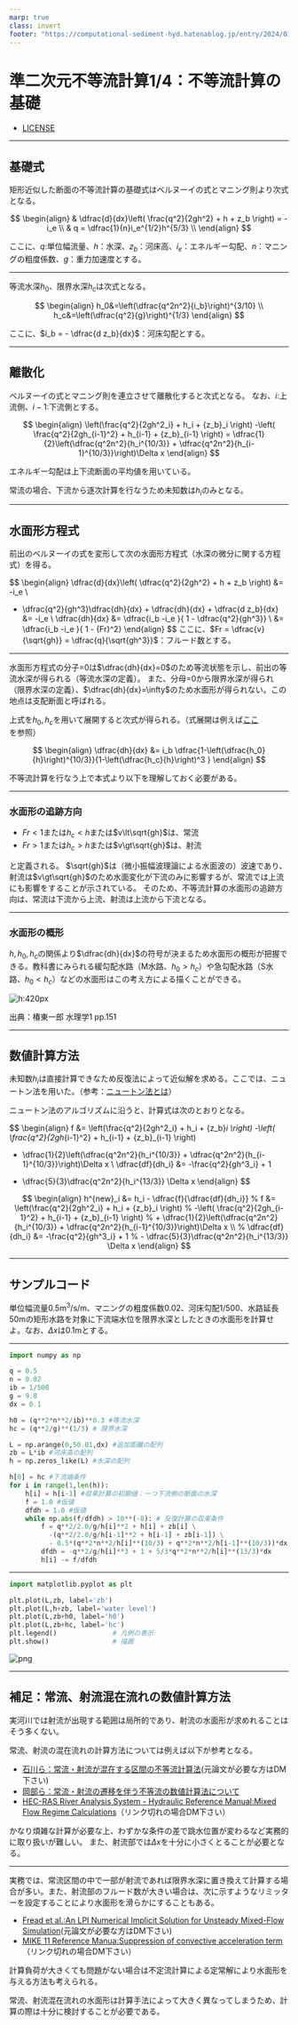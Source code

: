 ```yaml
---
marp: true
class: invert
footer: "https://computational-sediment-hyd.hatenablog.jp/entry/2024/01/06/004200"
---
```


# 準二次元不等流計算1/4：不等流計算の基礎


- [LICENSE](https://raw.githubusercontent.com/computational-sediment-hyd/NonUniformFlowModelUsingPython/main/LICENSE)

---

## 基礎式

矩形近似した断面の不等流計算の基礎式はベルヌーイの式とマニング則より次式となる。

$$
\begin{align}
& \dfrac{d}{dx}\left( \frac{q^2}{2gh^2} + h + z_b \right) = -i_e \\
& q = \dfrac{1}{n}i_e^{1/2}h^{5/3} \\
\end{align}
$$

ここに、$q$:単位幅流量、$h$：水深、$z_b$：河床高、$i_e$：エネルギー勾配、$n$：マニングの粗度係数、$g$：重力加速度とする。

---

等流水深$h_0$、限界水深$h_c$は次式となる。

$$
\begin{align}
h_0&=\left(\dfrac{q^2n^2}{i_b}\right)^{3/10} \\
h_c&=\left(\dfrac{q^2}{g}\right)^{1/3}
\end{align}
$$

ここに、$i_b = - \dfrac{d z_b}{dx}$：河床勾配とする。

---

## 離散化

ベルヌーイの式とマニング則を連立させて離散化すると次式となる。
なお、$i$:上流側、$i-1$:下流側とする。

$$
\begin{align}
\left(\frac{q^2}{2gh^2_i} + h_i + {z_b}_i \right) 
-\left( \frac{q^2}{2gh_{i-1}^2} + h_{i-1} + {z_b}_{i-1} \right) 
= \dfrac{1}{2}\left(\dfrac{q^2n^2}{h_i^{10/3}} + \dfrac{q^2n^2}{h_{i-1}^{10/3}}\right)\Delta x
\end{align}
$$

エネルギー勾配は上下流断面の平均値を用いている。

常流の場合、下流から逐次計算を行なうため未知数は$h_i$のみとなる。

---

## 水面形方程式

前出のベルヌーイの式を変形して次の水面形方程式（水深の微分に関する方程式）を得る。

$$
\begin{align}
 \dfrac{d}{dx}\left( \dfrac{q^2}{2gh^2} + h + z_b \right) &= -i_e \\
- \dfrac{q^2}{gh^3}\dfrac{dh}{dx} + \dfrac{dh}{dx} + \dfrac{d z_b}{dx} &= -i_e \\
\dfrac{dh}{dx} &= \dfrac{i_b -i_e }{ 1 - \dfrac{q^2}{gh^3}}  \\
 &= \dfrac{i_b -i_e }{ 1 - {Fr}^2} 
\end{align}
$$
ここに、$Fr = \dfrac{v}{\sqrt{gh}} = \dfrac{q}{\sqrt{gh^3}}$：フルード数とする。

---

水面形方程式の分子=0は$\dfrac{dh}{dx}=0$のため等流状態を示し、前出の等流水深が得られる（等流水深の定義）。
また、分母=0から限界水深が得られ（限界水深の定義）、$\dfrac{dh}{dx}=\infty$のため水面形が得られない。この地点は支配断面と呼ばれる。

上式を$h_0,h_c$を用いて展開すると次式が得られる。（式展開は例えば[ここ](https://sites.google.com/view/senmitsu/%E6%B0%B4%E5%B7%A5%E7%B3%BB/6-6-%E9%96%8B%E6%B0%B4%E8%B7%AF%E3%81%AE%E4%B8%8D%E7%AD%89%E6%B5%81)を参照）

$$
\begin{align}
\dfrac{dh}{dx} &= i_b \dfrac{1-\left(\dfrac{h_0}{h}\right)^{10/3}}{1-\left(\dfrac{h_c}{h}\right)^3 }
\end{align}
$$

不等流計算を行なう上で本式より以下を理解しておく必要がある。

---


### 水面形の追跡方向
 - $Fr \lt 1$または$h_c \lt h$または$v\lt\sqrt{gh}$は、常流
 - $Fr \gt 1$または$h_c \gt h$または$v\gt\sqrt{gh}$は、射流
 
 と定義される。
 $\sqrt{gh}$は（微小振幅波理論による水面波の）波速であり、射流は$v\gt\sqrt{gh}$のため水面変化が下流のみに影響するが、常流では上流にも影響をすることが示されている。
そのため、不等流計算の水面形の追跡方向は、常流は下流から上流、射流は上流から下流となる。

---

### 水面形の概形

$h,h_0,h_c$の関係より$\dfrac{dh}{dx}$の符号が決まるため水面形の概形が把握できる。教科書にみられる緩勾配水路（M水路、$h_0 \gt h_c$）や急勾配水路（S水路、$h_0 \lt h_c$）などの水面形はこの考え方による描くことができる。


![h:420px](https://computational-sediment-hyd.github.io/NonUniformFlowModelUsingPython/01_NonUniformFlow01/ref/fig01.jpg)

出典：椿東一郎 水理学1 pp.151

---

## 数値計算方法

未知数$h_i$は直接計算できなため反復法によって近似解を求める。ここでは、ニュートン法を用いた。（参考：[ニュートン法とは](https://ja.wikipedia.org/wiki/%E3%83%8B%E3%83%A5%E3%83%BC%E3%83%88%E3%83%B3%E6%B3%95)）

ニュートン法のアルゴリズムに沿うと、計算式は次のとおりとなる。

$$
\begin{align}
f &= \left(\frac{q^2}{2gh^2_i} + h_i + {z_b}_i \right) 
-\left( \frac{q^2}{2gh_{i-1}^2} + h_{i-1} + {z_b}_{i-1} \right) 
 - \dfrac{1}{2}\left(\dfrac{q^2n^2}{h_i^{10/3}} + \dfrac{q^2n^2}{h_{i-1}^{10/3}}\right)\Delta x \\
\dfrac{df}{dh_i} &= -\frac{q^2}{gh^3_i} + 1 
+ \dfrac{5}{3}\dfrac{q^2n^2}{h_i^{13/3}} \Delta x
\end{align}
$$

$$
\begin{align}
h^{new}_i &= h_i - \dfrac{f}{\dfrac{df}{dh_i}}
% f &= \left(\frac{q^2}{2gh^2_i} + h_i + {z_b}_i \right) 
% -\left( \frac{q^2}{2gh_{i-1}^2} + h_{i-1} + {z_b}_{i-1} \right) 
%  + \dfrac{1}{2}\left(\dfrac{q^2n^2}{h_i^{10/3}} + \dfrac{q^2n^2}{h_{i-1}^{10/3}}\right)\Delta x \\
% \dfrac{df}{dh_i} &= -\frac{q^2}{gh^3_i} + 1 
% - \dfrac{5}{3}\dfrac{q^2n^2}{h_i^{13/3}} \Delta x
\end{align}
$$

---

## サンプルコード

単位幅流量0.5$\mathrm{m^3/s/m}$、マニングの粗度係数0.02、河床勾配1/500、水路延長50$\mathrm{m}$の矩形水路を対象に下流端水位を限界水深としたときの水面形を計算せよ。なお、$\Delta x$は0.1$\mathrm{m}$とする。

---


```python
import numpy as np

q = 0.5
n = 0.02
ib = 1/500
g = 9.8
dx = 0.1

h0 = (q**2*n**2/ib)**0.3 #等流水深
hc = (q**2/g)**(1/3) # 限界水深

L = np.arange(0,50.01,dx) #追加距離の配列
zb = L*ib #河床高の配列
h = np.zeros_like(L) #水深の配列

h[0] = hc #下流端条件
for i in range(1,len(h)):
    h[i] = h[i-1] #収束計算の初期値：一つ下流側の断面の水深
    f = 1.0 #仮値
    dfdh = 1.0 #仮値
    while np.abs(f/dfdh) > 10**(-8): # 反復計算の収束条件
        f = q**2/2.0/g/h[i]**2 + h[i] + zb[i] \
          -(q**2/2.0/g/h[i-1]**2 + h[i-1] + zb[i-1]) \
          - 0.5*(q**2*n**2/h[i]**(10/3) + q**2*n**2/h[i-1]**(10/3))*dx
        dfdh = -q**2/g/h[i]**3 + 1 + 5/3*q**2*n**2/h[i]**(13/3)*dx
        h[i] -= f/dfdh
```

---


```python
import matplotlib.pyplot as plt

plt.plot(L,zb, label='zb')
plt.plot(L,h+zb, label='water level')
plt.plot(L,zb+h0, label='h0')
plt.plot(L,zb+hc, label='hc')
plt.legend()              # 凡例の表示
plt.show()                # 描画
```


    
![png](output_23_0.png)
    


---

## 補足：常流、射流混在流れの数値計算方法

実河川では射流が出現する範囲は局所的であり、射流の水面形が求めれることはそう多くない。

常流、射流の混在流れの計算方法については例えば以下が参考となる。

 - [石川ら：常流・射流が混在する区間の不等流計算法](https://jglobal.jst.go.jp/detail?JGLOBAL_ID=200902051802853683)(元論文が必要な方はDM下さい)
 - [岡部ら：常流・射流の遷移を伴う不等流の数値計算法について](https://www.jstage.jst.go.jp/article/prohe1990/36/0/36_0_337/_article/-char/ja/)
 - [HEC-RAS River Analysis System - Hydraulic Reference Manual:Mixed Flow Regime Calculations](http://drm.cenn.org/Trainings/Flood%20Modelling/Other%20Documents/Software/HECRAS/manuals/HEC-RAS_4.1_Reference_Manual.pdf#page=98)（リンク切れの場合DM下さい）

かなり煩雑な計算が必要な上、わずかな条件の差で跳水位置が変わるなど実務的に取り扱いが難しい。
また、射流部では$\Delta x$を十分に小さくとることが必要となる。

---

実務では、常流区間の中で一部が射流であれば限界水深に置き換えて計算する場合が多い。また、射流部のフルード数が大きい場合は、次に示すようなリミッターを設定することにより水面形を滑らかにすることもある。

 - [Fread et al.:An LPI Numerical Implicit Solution for Unsteady Mixed-Flow Simulation](https://cedb.asce.org/CEDBsearch/record.jsp?dockey=0099470)(元論文が必要な方はDM下さい)
 - [MIKE 11 Reference Manua:Suppression of convective acceleration term](https://manuals.mikepoweredbydhi.help/2021/Water_Resources/Mike_11_ref.pdf#page=171)（リンク切れの場合DM下さい）

計算負荷が大きくても問題がない場合は不定流計算による定常解により水面形を与える方法も考えられる。

常流、射流混在流れの水面形は計算手法によって大きく異なってしまうため、計算の際は十分に検討することが必要である。

